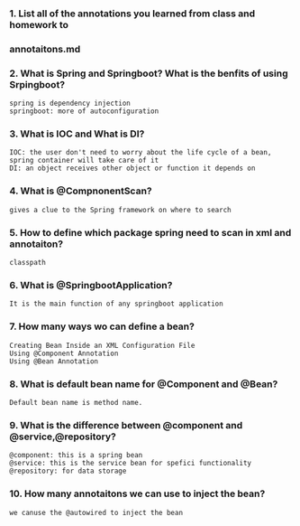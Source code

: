 ### 1.  List all of the annotations you learned from class and homework to
### annotaitons.md
### 2.  What is Spring and Springboot? What is the benfits of using Srpingboot?
```
spring is dependency injection
springboot: more of autoconfiguration
```
### 3.  What is IOC and What is DI?
```
IOC: the user don't need to worry about the life cycle of a bean, spring container will take care of it
DI: an object receives other object or function it depends on
```

### 4.  What is  @CompnonentScan?
```
gives a clue to the Spring framework on where to search
```

### 5.  How to define which package spring need to scan in xml and annotaiton?
```
classpath
```

### 6.  What is  @SpringbootApplication?
```
It is the main function of any springboot application
```

### 7. How many ways wo can define a bean?
```
Creating Bean Inside an XML Configuration File 
Using @Component Annotation 
Using @Bean Annotation
```

### 8.  What is default bean name for  @Component and  @Bean?
```
Default bean name is method name.
```

### 9.  What is the difference between  @component and  @service,@repository?
```
@component: this is a spring bean
@service: this is the service bean for spefici functionality
@repository: for data storage
```

### 10. How many annotaitons we can use to inject the bean?
```
we canuse the @autowired to inject the bean
```